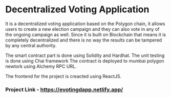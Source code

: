 # Decentralized Voting Application

It is a decentralized voting application based on the Polygon chain, it allows users to create a new election campaign and they can also vote in any of the ongoing campaign as well. Since it is built on Blockchain that means it is completely decentralized and there is no way the results can be tampered by any central authority.

The smart contract part is done using Solidity and Hardhat. The unit testing is done using Chai framework The contract is deployed to mumbai polygon newtork using Alchemy RPC URL. 

The frontend for the project is creacted using ReactJS.

### Project Link - https://evotingdapp.netlify.app/ 

